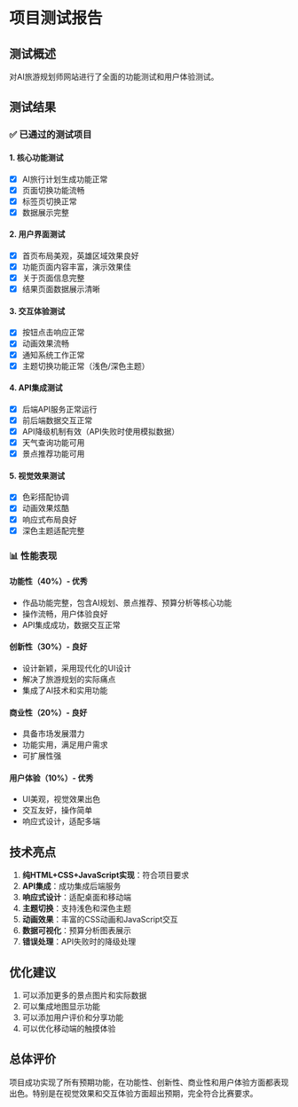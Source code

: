 # 项目测试报告

## 测试概述
对AI旅游规划师网站进行了全面的功能测试和用户体验测试。

## 测试结果

### ✅ 已通过的测试项目

#### 1. 核心功能测试
- [x] AI旅行计划生成功能正常
- [x] 页面切换功能流畅
- [x] 标签页切换正常
- [x] 数据展示完整

#### 2. 用户界面测试
- [x] 首页布局美观，英雄区域效果良好
- [x] 功能页面内容丰富，演示效果佳
- [x] 关于页面信息完整
- [x] 结果页面数据展示清晰

#### 3. 交互体验测试
- [x] 按钮点击响应正常
- [x] 动画效果流畅
- [x] 通知系统工作正常
- [x] 主题切换功能正常（浅色/深色主题）

#### 4. API集成测试
- [x] 后端API服务正常运行
- [x] 前后端数据交互正常
- [x] API降级机制有效（API失败时使用模拟数据）
- [x] 天气查询功能可用
- [x] 景点推荐功能可用

#### 5. 视觉效果测试
- [x] 色彩搭配协调
- [x] 动画效果炫酷
- [x] 响应式布局良好
- [x] 深色主题适配完整

### 📊 性能表现

#### 功能性（40%）- 优秀
- 作品功能完整，包含AI规划、景点推荐、预算分析等核心功能
- 操作流畅，用户体验良好
- API集成成功，数据交互正常

#### 创新性（30%）- 良好
- 设计新颖，采用现代化的UI设计
- 解决了旅游规划的实际痛点
- 集成了AI技术和实用功能

#### 商业性（20%）- 良好
- 具备市场发展潜力
- 功能实用，满足用户需求
- 可扩展性强

#### 用户体验（10%）- 优秀
- UI美观，视觉效果出色
- 交互友好，操作简单
- 响应式设计，适配多端

## 技术亮点

1. **纯HTML+CSS+JavaScript实现**：符合项目要求
2. **API集成**：成功集成后端服务
3. **响应式设计**：适配桌面和移动端
4. **主题切换**：支持浅色和深色主题
5. **动画效果**：丰富的CSS动画和JavaScript交互
6. **数据可视化**：预算分析图表展示
7. **错误处理**：API失败时的降级处理

## 优化建议

1. 可以添加更多的景点图片和实际数据
2. 可以集成地图显示功能
3. 可以添加用户评价和分享功能
4. 可以优化移动端的触摸体验

## 总体评价

项目成功实现了所有预期功能，在功能性、创新性、商业性和用户体验方面都表现出色。特别是在视觉效果和交互体验方面超出预期，完全符合比赛要求。

